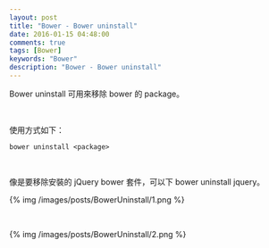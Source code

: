 ```yaml
---
layout: post
title: "Bower - Bower uninstall"
date: 2016-01-15 04:48:00
comments: true
tags: [Bower]
keywords: "Bower"
description: "Bower - Bower uninstall"
---
```


Bower uninstall 可用來移除 bower 的 package。  

<!-- More -->

<br/>


使用方式如下：  

    bower uninstall <package> 

<br/>


像是要移除安裝的 jQuery bower 套件，可以下 bower uninstall jquery。  

{% img /images/posts/BowerUninstall/1.png %}

<br/>


{% img /images/posts/BowerUninstall/2.png %}
